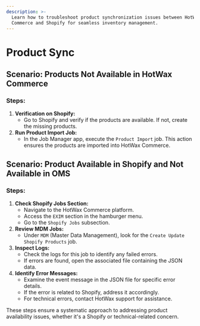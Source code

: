 ```yaml
---
description: >-
  Learn how to troubleshoot product synchronization issues between HotWax
  Commerce and Shopify for seamless inventory management.
---
```


# Product Sync

## Scenario: Products Not Available in HotWax Commerce

### Steps:

1. **Verification on Shopify:**
   * Go to Shopify and verify if the products are available. If not, create the missing products.
2. **Run Product Import Job:**
   * In the Job Manager app, execute the `Product Import` job. This action ensures the products are imported into HotWax Commerce.

## Scenario: Product Available in Shopify and Not Available in OMS

### Steps:

1. **Check Shopify Jobs Section:**
   * Navigate to the HotWax Commerce platform.
   * Access the `EXIM` section in the hamburger menu.
   * Go to the `Shopify Jobs` subsection.
2. **Review MDM Jobs:**
   * Under `MDM` (Master Data Management), look for the `Create Update Shopify Products` job.
3. **Inspect Logs:**
   * Check the logs for this job to identify any failed errors.
   * If errors are found, open the associated file containing the JSON data.
4. **Identify Error Messages:**
   * Examine the event message in the JSON file for specific error details.
   * If the error is related to Shopify, address it accordingly.
   * For technical errors, contact HotWax support for assistance.

These steps ensure a systematic approach to addressing product availability issues, whether it's a Shopify or technical-related concern.

